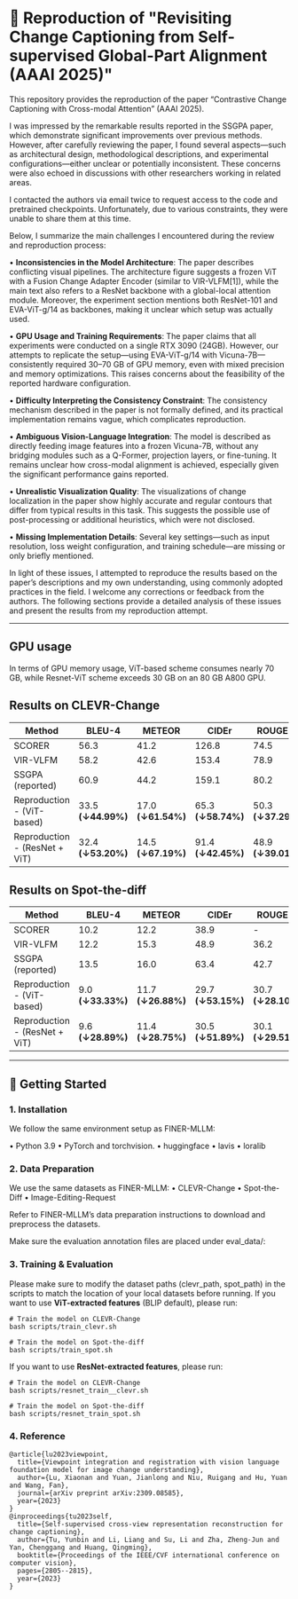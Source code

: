 # 🔁 Reproduction of "Revisiting Change Captioning from Self-supervised Global-Part Alignment (AAAI 2025)"

This repository provides the reproduction of the paper “Contrastive Change Captioning with Cross-modal Attention” (AAAI 2025).

I was impressed by the remarkable results reported in the SSGPA paper, which demonstrate significant improvements over previous methods. However, after carefully reviewing the paper, I found several aspects—such as architectural design, methodological descriptions, and experimental configurations—either unclear or potentially inconsistent. These concerns were also echoed in discussions with other researchers working in related areas.

I contacted the authors via email twice to request access to the code and pretrained checkpoints. Unfortunately, due to various constraints, they were unable to share them at this time.

Below, I summarize the main challenges I encountered during the review and reproduction process:
	
  •	**Inconsistencies in the Model Architecture**: The paper describes conflicting visual pipelines. The architecture figure suggests a frozen ViT with a Fusion Change Adapter Encoder (similar to VIR-VLFM[1]), while the main text also refers to a ResNet backbone with a global-local attention module. Moreover, the experiment section mentions both ResNet-101 and EVA-ViT-g/14 as backbones, making it unclear which setup was actually used.
	
  •	**GPU Usage and Training Requirements**: The paper claims that all experiments were conducted on a single RTX 3090 (24GB). However, our attempts to replicate the setup—using EVA-ViT-g/14 with Vicuna-7B—consistently required 30–70 GB of GPU memory, even with mixed precision and memory optimizations. This raises concerns about the feasibility of the reported hardware configuration.

	
  •	**Difficulty Interpreting the Consistency Constraint**: The consistency mechanism described in the paper is not formally defined, and its practical implementation remains vague, which complicates reproduction.
	
  •	**Ambiguous Vision-Language Integration**: The model is described as directly feeding image features into a frozen Vicuna-7B, without any bridging modules such as a Q-Former, projection layers, or fine-tuning. It remains unclear how cross-modal alignment is achieved, especially given the significant performance gains reported.

  •	**Unrealistic Visualization Quality**: The visualizations of change localization in the paper show highly accurate and regular contours that differ from typical results in this task. This suggests the possible use of post-processing or additional heuristics, which were not disclosed.
	
  •	**Missing Implementation Details**: Several key settings—such as input resolution, loss weight configuration, and training schedule—are missing or only briefly mentioned.

In light of these issues, I attempted to reproduce the results based on the paper’s descriptions and my own understanding, using commonly adopted practices in the field. I welcome any corrections or feedback from the authors. The following sections provide a detailed analysis of these issues and present the results from my reproduction attempt.

---
## GPU usage
In terms of GPU memory usage, ViT-based scheme consumes nearly 70 GB, while Resnet-ViT scheme exceeds 30 GB on an 80 GB A800 GPU.
## Results on CLEVR-Change
| Method                        | BLEU-4                     | METEOR                     | CIDEr                      | ROUGE-L                    |
|------------------------------|----------------------------|----------------------------|----------------------------|----------------------------|
| SCORER                       | 56.3                       | 41.2                       | 126.8                      | 74.5                       |
| VIR-VLFM                     | 58.2                       | 42.6                       | 153.4                      | 78.9                       |
| SSGPA (reported)             | 60.9                       | 44.2                       | 159.1                      | 80.2                       |
| Reproduction - (ViT-based)   | 33.5 **(↓44.99%)**         | 17.0 **(↓61.54%)**         | 65.3  **(↓58.74%)**        | 50.3 **(↓37.29%)**         |
| Reproduction - (ResNet + ViT)| 32.4 **(↓53.20%)**         | 14.5 **(↓67.19%)**         | 91.4  **(↓42.45%)**        | 48.9 **(↓39.01%)**         |

## Results on Spot-the-diff
| Method                        | BLEU-4                     | METEOR                     | CIDEr                      | ROUGE-L                    |
|------------------------------|----------------------------|----------------------------|----------------------------|----------------------------|
| SCORER                       | 10.2                       | 12.2                       | 38.9                       | -                          |
| VIR-VLFM                     | 12.2                       | 15.3                       | 48.9                       | 36.2                       |
| SSGPA (reported)             | 13.5                       | 16.0                       | 63.4                       | 42.7                       |
| Reproduction - (ViT-based)   | 9.0  **(↓33.33%)**         | 11.7  **(↓26.88%)**        | 29.7 **(↓53.15%)**         | 30.7  **(↓28.10%)**        |
| Reproduction - (ResNet + ViT)| 9.6  **(↓28.89%)**         | 11.4  **(↓28.75%)**        | 30.5 **(↓51.89%)**         | 30.1  **(↓29.51%)**        |

---

## 🚀 Getting Started

### 1. Installation

We follow the same environment setup as FINER-MLLM:

•	Python 3.9
•	PyTorch and torchvision.
•	huggingface
•	lavis
•	loralib


### 2. Data Preparation
We use the same datasets as FINER-MLLM:
	•	CLEVR-Change
	•	Spot-the-Diff
	•	Image-Editing-Request

Refer to FINER-MLLM’s data preparation instructions to download and preprocess the datasets.

Make sure the evaluation annotation files are placed under eval_data/:


### 3. Training & Evaluation
Please make sure to modify the dataset paths (clevr_path, spot_path) in the scripts to match the location of your local datasets before running.
If you want to use **ViT-extracted features** (BLIP default), please run:
```
# Train the model on CLEVR-Change
bash scripts/train_clevr.sh

# Train the model on Spot-the-diff
bash scripts/train_spot.sh
```
If you want to use **ResNet-extracted features**, please run:

```
# Train the model on CLEVR-Change
bash scripts/resnet_train__clevr.sh

# Train the model on Spot-the-diff
bash scripts/resnet_train_spot.sh
```

### 4. Reference
```
@article{lu2023viewpoint,
  title={Viewpoint integration and registration with vision language foundation model for image change understanding},
  author={Lu, Xiaonan and Yuan, Jianlong and Niu, Ruigang and Hu, Yuan and Wang, Fan},
  journal={arXiv preprint arXiv:2309.08585},
  year={2023}
}
@inproceedings{tu2023self,
  title={Self-supervised cross-view representation reconstruction for change captioning},
  author={Tu, Yunbin and Li, Liang and Su, Li and Zha, Zheng-Jun and Yan, Chenggang and Huang, Qingming},
  booktitle={Proceedings of the IEEE/CVF international conference on computer vision},
  pages={2805--2815},
  year={2023}
}
```